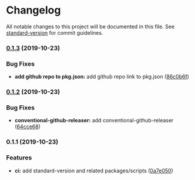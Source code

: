 # Changelog

All notable changes to this project will be documented in this file. See [standard-version](https://github.com/conventional-changelog/standard-version) for commit guidelines.

### [0.1.3](https://github.com/darylwalsh/react-k8s-emotion-ts-cypress/compare/v0.1.2...v0.1.3) (2019-10-23)


### Bug Fixes

* **add github repo to pkg.json:** add github repo link to pkg.json ([86c0b6f](https://github.com/darylwalsh/react-k8s-emotion-ts-cypress/commit/86c0b6f702e72f69f8bc4a663f815217a37d5c2e))

### [0.1.2](https://github.com/darylwalsh/react-k8s-emotion-ts-cypress/compare/v0.1.1...v0.1.2) (2019-10-23)


### Bug Fixes

* **conventional-github-releaser:** add conventional-github-releaser ([64cce68](https://github.com/darylwalsh/react-k8s-emotion-ts-cypress/commit/64cce6852b70295de59a06eb7a9e1a139f0ef134))

### 0.1.1 (2019-10-23)


### Features

* **ci:** add standard-version and related packages/scripts ([0a7e050](https://github.com/darylwalsh/react-k8s-emotion-ts-cypress/commit/0a7e0503b393ff18459d56141802928e5e491002))
